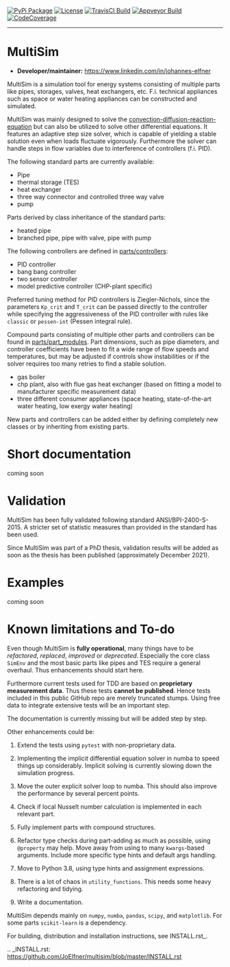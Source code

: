 [![PyPi Package](https://badge.fury.io/py/MultiSim.svg)](https://badge.fury.io/py/MultiSim)
[![License](https://img.shields.io/github/license/JoElfner/multisim.svg)](https://github.com/JoElfner/multisim/blob/master/LICENSE)
[![TravisCI Build](https://travis-ci.com/JoElfner/multisim.svg?branch=master)](https://travis-ci.com/JoElfner/multisim)
[![Appveyor Build](https://ci.appveyor.com/api/projects/status/uc42tex22gkcgaxo/branch/master?svg=true)](https://ci.appveyor.com/project/JoElfner/multisim)
[![CodeCoverage](https://codecov.io/gh/JoElfner/multisim/branch/master/graph/badge.svg)](https://codecov.io/gh/JoElfner/multisim)


----------------

MultiSim
========

- **Developer/maintainer:** https://www.linkedin.com/in/johannes-elfner

MultiSim is a simulation tool for energy systems consisting of multiple parts like pipes, storages, valves, heat exchangers, etc.
F.i. technical appliances such as space or water heating appliances can be constructed and simulated.

MultiSim was mainly designed to solve the [convection-diffusion-reaction-equation](https://en.wikipedia.org/wiki/Convection_diffusion_equation#General) but can also be utilized to solve other differential equations.
It features an adaptive step size solver, which is capable of yielding a stable solution even when loads fluctuate vigorously.
Furthermore the solver can handle steps in flow variables due to interference of controllers (f.i. PID).

The following standard parts are currently available:
* Pipe
* thermal storage (TES)
* heat exchanger
* three way connector and controlled three way valve
* pump


Parts derived by class inheritance of the standard parts:
* heated pipe
* branched pipe, pipe with valve, pipe with pump


The following controllers are defined in [parts/controllers](multisim/parts/controllers.py):
* PID controller
* bang bang controller
* two sensor controller
* model predictive controller (CHP-plant specific)

Preferred tuning method for PID controllers is Ziegler-Nichols, since the parameters `Kp_crit` and `T_crit` can be passed directly to the controller while specifying the aggressiveness of the PID controller with rules like `classic` or `pessen-int` (Pessen integral rule).


Compound parts consisting of multiple other parts and controllers can be found in [parts/part_modules](multisim/parts/part_modules).
Part dimensions, such as pipe diameters, and controller coefficients have been to fit a wide range of flow speeds and temperatures, but may be adjusted if controls show instabilities or if the solver requires too many retries to find a stable solution.
* gas boiler
* chp plant, also with flue gas heat exchanger (based on fitting a model to manufacturer specific measurement data)
* three different consumer appliances (space heating, state-of-the-art water heating, low exergy water heating)


New parts and controllers can be added either by defining completely new classes or by inheriting from existing parts.


Short documentation
===================

coming soon

Validation
==========

MultiSim has been fully validated following standard ANSI/BPI-2400-S-2015. A stricter set of statistic measures than provided in the standard has been used.

Since MultiSim was part of a PhD thesis, validation results will be added as soon as the thesis has been published (approximately December 2021).

Examples
========

coming soon

Known limitations and To-do
===========================

Even though MultiSim is **fully operational**, many things have to be *refactored*,
*replaced*, *improved* or *deprecated*. Especially the core class `SimEnv` and the
most basic parts like pipes and TES require a general overhaul. Thus
enhancements should start here.

Furthermore current tests used for TDD are based on **proprietary measurement
data**. Thus these tests **cannot be published**. Hence tests included in this
public GitHub repo are merely truncated stumps. Using free data to integrate
extensive tests will be an important step.

The documentation is currently missing but will be added step by step.

Other enhancements could be:

1. Extend the tests using `pytest` with non-proprietary data.

2. Implementing the implicit differential equation solver in numba to speed things up considerably. Implicit solving is currently slowing down the simulation progress.

3. Move the outer explicit solver loop to numba. This should also improve the performance by several percent points.

4. Check if local Nusselt number calculation is implemented in each relevant part.

5. Fully implement parts with compound structures.

6. Refactor type checks during part-adding as much as possible, using `@property` may help. Move away from using to many `kwargs`-based arguments. Include more specific type hints and default args handling.

7. Move to Python 3.8, using type hints and assignment expressions.

8. There is a lot of chaos in `utility_functions`. This needs some heavy refactoring and tidying.

9. Write a documentation.

MultiSim depends mainly on `numpy`, `numba`, `pandas`, `scipy`, and
`matplotlib`. For some parts `scikit-learn` is a dependency.

For building, distribution and installation instructions, see INSTALL.rst_.

.. _INSTALL.rst:   https://github.com/JoElfner/multisim/blob/master/INSTALL.rst

